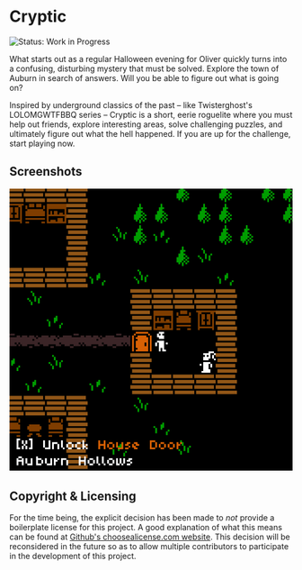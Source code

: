 # Cryptic

![Status: Work in Progress](https://img.shields.io/badge/Status-Work&#32;in&#32;Progress-blue.svg)

What starts out as a regular Halloween evening for Oliver quickly turns into a confusing, disturbing
mystery that must be solved. Explore the town of Auburn in search of answers. Will you be able to
figure out what is going on?

Inspired by underground classics of the past – like Twisterghost's LOLOMGWTFBBQ series – Cryptic is
a short, eerie roguelite where you must help out friends, explore interesting areas, solve
challenging puzzles, and ultimately figure out what the hell happened. If you are up for the
challenge, start playing now.

## Screenshots

<p align="center">
  <img src="./screenshots/(2020.9.25) Screenshot Saturday.gif" />
</p>

## Copyright & Licensing

For the time being, the explicit decision has been made to *not* provide a boilerplate license for
this project. A good explanation of what this means can be found at
[Github's choosealicense.com website](https://choosealicense.com/no-permission/). This decision
will be reconsidered in the future so as to allow multiple contributors to participate in the
development of this project.
